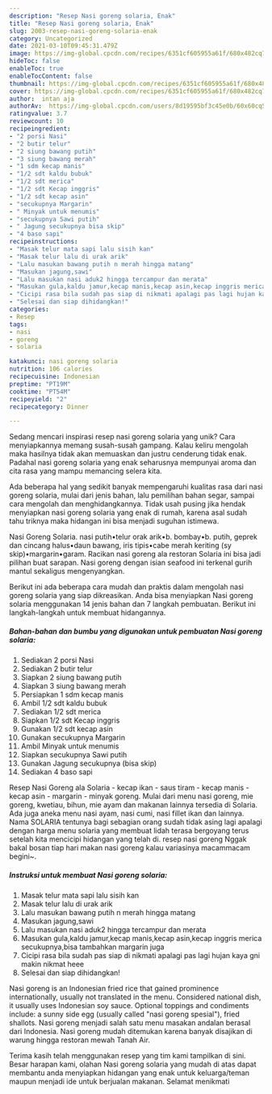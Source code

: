 ```yaml
---
description: "Resep Nasi goreng solaria, Enak"
title: "Resep Nasi goreng solaria, Enak"
slug: 2003-resep-nasi-goreng-solaria-enak
category: Uncategorized
date: 2021-03-10T09:45:31.479Z
image: https://img-global.cpcdn.com/recipes/6351cf605955a61f/680x482cq70/nasi-goreng-solaria-foto-resep-utama.jpg
hideToc: false
enableToc: true
enableTocContent: false
thumbnail: https://img-global.cpcdn.com/recipes/6351cf605955a61f/680x482cq70/nasi-goreng-solaria-foto-resep-utama.jpg
cover: https://img-global.cpcdn.com/recipes/6351cf605955a61f/680x482cq70/nasi-goreng-solaria-foto-resep-utama.jpg
author:  intan aja
authorAv:  https://img-global.cpcdn.com/users/8d19595bf3c45e0b/60x60cq50/avatar.jpg
ratingvalue: 3.7
reviewcount: 10
recipeingredient:
- "2 porsi Nasi"
- "2 butir telur"
- "2 siung bawang putih"
- "3 siung bawang merah"
- "1 sdm kecap manis"
- "1/2 sdt kaldu bubuk"
- "1/2 sdt merica"
- "1/2 sdt Kecap inggris"
- "1/2 sdt kecap asin"
- "secukupnya Margarin"
- " Minyak untuk menumis"
- "secukupnya Sawi putih"
- " Jagung secukupnya bisa skip"
- "4 baso sapi"
recipeinstructions:
- "Masak telur mata sapi lalu sisih kan"
- "Masak telur lalu di urak arik"
- "Lalu masukan bawang putih n merah hingga matang"
- "Masukan jagung,sawi"
- "Lalu masukan nasi aduk2 hingga tercampur dan merata"
- "Masukan gula,kaldu jamur,kecap manis,kecap asin,kecap inggris merica secukupnya,bisa tambahkan margarin juga"
- "Cicipi rasa bila sudah pas siap di nikmati apalagi pas lagi hujan kaya gni makin nikmat heee"
- "Selesai dan siap dihidangkan!"
categories:
- Resep
tags:
- nasi
- goreng
- solaria

katakunci: nasi goreng solaria 
nutrition: 106 calories
recipecuisine: Indonesian
preptime: "PT19M"
cooktime: "PT54M"
recipeyield: "2"
recipecategory: Dinner

---
```



Sedang mencari inspirasi resep nasi goreng solaria yang unik? Cara menyiapkannya memang susah-susah gampang. Kalau keliru mengolah maka hasilnya tidak akan memuaskan dan justru cenderung tidak enak. Padahal nasi goreng solaria yang enak seharusnya mempunyai aroma dan cita rasa yang mampu memancing selera kita.


Ada beberapa hal yang sedikit banyak mempengaruhi kualitas rasa dari nasi goreng solaria, mulai dari jenis bahan, lalu pemilihan bahan segar, sampai cara mengolah dan menghidangkannya. Tidak usah pusing jika hendak menyiapkan nasi goreng solaria yang enak di rumah, karena asal sudah tahu triknya maka hidangan ini bisa menjadi suguhan istimewa.

Nasi Goreng Solaria. nasi putih•telur orak arik•b. bombay•b. putih, geprek dan cincang halus•daun bawang, iris tipis•cabe merah keriting (sy skip)•margarin•garam. Racikan nasi goreng ala restoran Solaria ini bisa jadi pilihan buat sarapan. Nasi goreng dengan isian seafood ini terkenal gurih mantul sekaligus mengenyangkan.


Berikut ini ada beberapa cara mudah dan praktis dalam mengolah nasi goreng solaria yang siap dikreasikan. Anda bisa menyiapkan Nasi goreng solaria menggunakan 14 jenis bahan dan 7 langkah pembuatan. Berikut ini langkah-langkah untuk membuat hidangannya.

<!--inarticleads1-->

##### Bahan-bahan dan bumbu yang digunakan untuk pembuatan Nasi goreng solaria:

1. Sediakan 2 porsi Nasi
1. Sediakan 2 butir telur
1. Siapkan 2 siung bawang putih
1. Siapkan 3 siung bawang merah
1. Persiapkan 1 sdm kecap manis
1. Ambil 1/2 sdt kaldu bubuk
1. Sediakan 1/2 sdt merica
1. Siapkan 1/2 sdt Kecap inggris
1. Gunakan 1/2 sdt kecap asin
1. Gunakan secukupnya Margarin
1. Ambil  Minyak untuk menumis
1. Siapkan secukupnya Sawi putih
1. Gunakan  Jagung secukupnya (bisa skip)
1. Sediakan 4 baso sapi


Resep Nasi Goreng ala Solaria - kecap ikan - saus tiram - kecap manis - kecap asin - margarin - minyak goreng. Mulai dari menu nasi goreng, mie goreng, kwetiau, bihun, mie ayam dan makanan lainnya tersedia di Solaria. Ada juga aneka menu nasi ayam, nasi cumi, nasi fillet ikan dan lainnya. Nama SOLARIA tentunya bagi sebagian orang sudah tidak asing lagi apalagi dengan harga menu solaria yang membuat lidah terasa bergoyang terus setelah kita mencicipi hidangan yang telah di. resep nasi goreng Nggak bakal bosan tiap hari makan nasi goreng kalau variasinya macammacam begini~. 

<!--inarticleads2-->

##### Instruksi untuk membuat Nasi goreng solaria:

1. Masak telur mata sapi lalu sisih kan
1. Masak telur lalu di urak arik
1. Lalu masukan bawang putih n merah hingga matang
1. Masukan jagung,sawi
1. Lalu masukan nasi aduk2 hingga tercampur dan merata
1. Masukan gula,kaldu jamur,kecap manis,kecap asin,kecap inggris merica secukupnya,bisa tambahkan margarin juga
1. Cicipi rasa bila sudah pas siap di nikmati apalagi pas lagi hujan kaya gni makin nikmat heee
1. Selesai dan siap dihidangkan!

Nasi goreng is an Indonesian fried rice that gained prominence internationally, usually not translated in the menu. Considered national dish, it usually uses Indonesian soy sauce. Optional toppings and condiments include: a sunny side egg (usually called &#34;nasi goreng spesial&#34;), fried shallots. Nasi goreng menjadi salah satu menu masakan andalan berasal dari Indonesia. Nasi goreng mudah ditemukan karena banyak disajikan di warung hingga restoran mewah Tanah Air. 

Terima kasih telah menggunakan resep yang tim kami tampilkan di sini. Besar harapan kami, olahan Nasi goreng solaria yang mudah di atas dapat membantu anda menyiapkan hidangan yang enak untuk keluarga/teman maupun menjadi ide untuk berjualan makanan. Selamat menikmati
